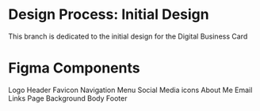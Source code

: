 # Design Process: Initial Design
This branch is dedicated to the initial design for the Digital Business Card
# Figma Components
Logo
Header
Favicon
Navigation Menu
Social Media icons
About Me
Email
Links
Page Background
Body
Footer
